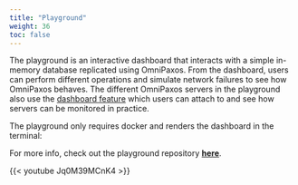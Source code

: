 ```yaml
---
title: "Playground"
weight: 36
toc: false
---
```

The playground is an interactive dashboard that interacts with a simple in-memory database replicated using OmniPaxos. From the dashboard, users can perform different operations and simulate network failures to see how OmniPaxos behaves. The different OmniPaxos servers in the playground also use the [dashboard feature](../../omnipaxos/dashboard) which users can attach to and see how servers can be monitored in practice.

The playground only requires docker and renders the dashboard in the terminal:

For more info, check out the playground repository [**here**](https://github.com/haraldng/omnipaxos-playground).

{{< youtube Jq0M39MCnK4 >}}
